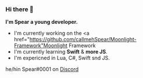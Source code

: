 ### Hi there 👋

**I'm Spear a young developer.**

- I'm currently working on the <a href="https://github.com/callmehSpear/Moonlight-Framework"Moonlight Framework</a>
- I'm currently learning **Swift** & **more JS**.
- I'm expericned in Lua, C#, Swift snd JS.

he/hin
Spear#0001 on <a href="https://discord.com">Discord</a>
<!--
**callmehSpear/callmehspear** is a ✨ _special_ ✨ repository because its `README.md` (this file) appears on your GitHub profile.

Here are some ideas to get you started:

- 🔭 I’m currently working on ...
- 🌱 I’m currently learning ...
- 👯 I’m looking to collaborate on ...
- 🤔 I’m looking for help with ...
- 💬 Ask me about ...
- 📫 How to reach me: ...
- 😄 Pronouns: ...
- ⚡ Fun fact: ...
-->
